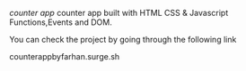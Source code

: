 *counter app*
counter app built with HTML CSS & Javascript Functions,Events and DOM.

You can check the project by going through the following link

counterappbyfarhan.surge.sh
